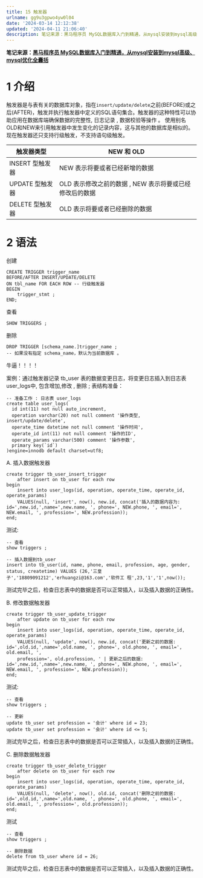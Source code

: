 ```yaml
---
title: 15 触发器
urlname: gg9u3gpwo4yw0l04
date: '2024-03-14 12:12:38'
updated: '2024-04-11 21:06:40'
description: 笔记来源：黑马程序员 MySQL数据库入门到精通，从mysql安装到mysql高级、mysql优化全囊括1 介绍触发器是与表有关的数据库对象，指在insert/update/delete之前(BEFORE)或之后(AFTER)，触发并执行触发器中定义的SQL语句集合。触发器的这种特性可以协助应...
---
```

**笔记来源：**[**黑马程序员 MySQL数据库入门到精通，从mysql安装到mysql高级、mysql优化全囊括**](https://www.bilibili.com/video/BV1Kr4y1i7ru/?spm_id_from=333.337.search-card.all.click&vd_source=e8046ccbdc793e09a75eb61fe8e84a30)
# 1 介绍
触发器是与表有关的数据库对象，指在`insert/update/delete`之前(BEFORE)或之后(AFTER)，触发并执行触发器中定义的SQL语句集合。触发器的这种特性可以协助应用在数据库端确保数据的完整性, 日志记录 , 数据校验等操作 。
使用别名OLD和NEW来引用触发器中发生变化的记录内容，这与其他的数据库是相似的。现在触发器还只支持行级触发，不支持语句级触发。

| 触发器类型 | NEW 和 OLD |
| --- | --- |
| INSERT 型触发器 | NEW 表示将要或者已经新增的数据 |
| UPDATE 型触发器 | OLD 表示修改之前的数据 , NEW 表示将要或已经修改后的数据 |
| DELETE 型触发器 | OLD 表示将要或者已经删除的数据 |

# 2 语法
创建
```plsql
CREATE TRIGGER trigger_name 
BEFORE/AFTER INSERT/UPDATE/DELETE 
ON tbl_name FOR EACH ROW -- 行级触发器 
BEGIN
    trigger_stmt ; 
END;
```

查看
```plsql
SHOW TRIGGERS ;
```

删除
```plsql
DROP TRIGGER [schema_name.]trigger_name ;
-- 如果没有指定 schema_name，默认为当前数据库 。
```
牛逼！！！！

案例：通过触发器记录 tb_user 表的数据变更日志，将变更日志插入到日志表user_logs中, 包含增加,修改 , 删除 ;
表结构准备：
```plsql
-- 准备工作 : 日志表 user_logs 
create table user_logs( 
  id int(11) not null auto_increment, 
  operation varchar(20) not null comment '操作类型, insert/update/delete', 
  operate_time datetime not null comment '操作时间', 
  operate_id int(11) not null comment '操作的ID', 
  operate_params varchar(500) comment '操作参数', 
  primary key(`id`) 
)engine=innodb default charset=utf8;
```

A. 插入数据触发器
```plsql
create trigger tb_user_insert_trigger 
    after insert on tb_user for each row 
begin
    insert into user_logs(id, operation, operate_time, operate_id, operate_params) 
    VALUES(null, 'insert', now(), new.id, concat('插入的数据内容为: id=',new.id,',name=',new.name, ', phone=', NEW.phone, ', email=', NEW.email, ', profession=', NEW.profession)); 
end;
```

测试:
```plsql
-- 查看 
show triggers ;

-- 插入数据到tb_user 
insert into tb_user(id, name, phone, email, profession, age, gender, status, createtime) VALUES (26,'三皇子','18809091212','erhuangzi@163.com','软件工 程',23,'1','1',now());
```
测试完毕之后，检查日志表中的数据是否可以正常插入，以及插入数据的正确性。

B. 修改数据触发器
```plsql
create trigger tb_user_update_trigger 
    after update on tb_user for each row 
begin
    insert into user_logs(id, operation, operate_time, operate_id, operate_params) 
    VALUES(null, 'update', now(), new.id, concat('更新之前的数据: id=',old.id,',name=',old.name, ', phone=', old.phone, ', email=', old.email, ', 
    profession=', old.profession, ' | 更新之后的数据: id=',new.id,',name=',new.name, ', phone=', NEW.phone, ', email=', NEW.email, ', profession=', NEW.profession)); 
end;
```

测试:
```plsql
-- 查看 
show triggers ; 

-- 更新 
update tb_user set profession = '会计' where id = 23; 
update tb_user set profession = '会计' where id <= 5;
```
测试完毕之后，检查日志表中的数据是否可以正常插入，以及插入数据的正确性。

C. 删除数据触发器
```plsql
create trigger tb_user_delete_trigger 
    after delete on tb_user for each row 
begin
    insert into user_logs(id, operation, operate_time, operate_id, operate_params) 
    VALUES(null, 'delete', now(), old.id, concat('删除之前的数据: id=',old.id,',name=',old.name, ', phone=', old.phone, ', email=', old.email, ', profession=', old.profession)); 
end;
```

测试
```plsql
-- 查看 
show triggers ; 

-- 删除数据 
delete from tb_user where id = 26;
```
测试完毕之后，检查日志表中的数据是否可以正常插入，以及插入数据的正确性。
